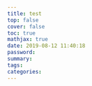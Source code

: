 ```yaml
---
title: test
top: false
cover: false
toc: true
mathjax: true
date: 2019-08-12 11:40:18
password:
summary:
tags:
categories:
---
```

